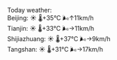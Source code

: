 Today weather:  
Beijing: ☀️   🌡️+35°C 🌬️↑11km/h  
Tianjin: ☀️   🌡️+33°C 🌬️→11km/h  
Shijiazhuang: ☀️   🌡️+37°C 🌬️→9km/h  
Tangshan: ☀️   🌡️+31°C 🌬️→17km/h  
